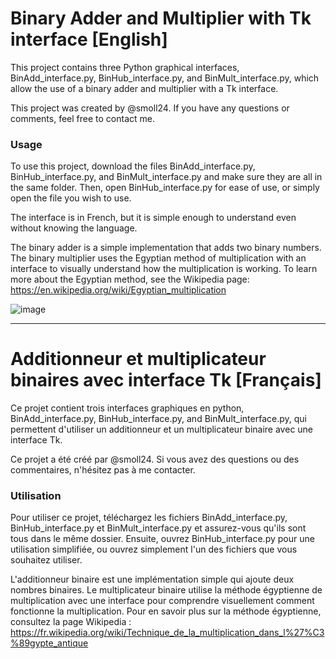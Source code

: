 # Binary Adder and Multiplier with Tk interface [English]
This project contains three Python graphical interfaces, BinAdd_interface.py, BinHub_interface.py, and BinMult_interface.py, which allow the use of a binary adder and multiplier with a Tk interface.

This project was created by @smoll24. If you have any questions or comments, feel free to contact me.

### Usage
To use this project, download the files BinAdd_interface.py, BinHub_interface.py, and BinMult_interface.py and make sure they are all in the same folder. Then, open BinHub_interface.py for ease of use, or simply open the file you wish to use.

The interface is in French, but it is simple enough to understand even without knowing the language.

The binary adder is a simple implementation that adds two binary numbers. The binary multiplier uses the Egyptian method of multiplication with an interface to visually understand how the multiplication is working. To learn more about the Egyptian method, see the Wikipedia page: https://en.wikipedia.org/wiki/Egyptian_multiplication

![image](https://user-images.githubusercontent.com/115204665/227090269-db3d9ee5-850a-4f8f-ac9d-3af9cbc6ba62.png)

---
# Additionneur et multiplicateur binaires avec interface Tk [Français]
Ce projet contient trois interfaces graphiques en python, BinAdd_interface.py, BinHub_interface.py, and BinMult_interface.py, qui permettent d'utiliser un additionneur et un multiplicateur binaire avec une interface Tk.

Ce projet a été créé par @smoll24. Si vous avez des questions ou des commentaires, n'hésitez pas à me contacter.

### Utilisation
Pour utiliser ce projet, téléchargez les fichiers BinAdd_interface.py, BinHub_interface.py et BinMult_interface.py et assurez-vous qu'ils sont tous dans le même dossier. Ensuite, ouvrez BinHub_interface.py pour une utilisation simplifiée, ou ouvrez simplement l'un des fichiers que vous souhaitez utiliser.

L'additionneur binaire est une implémentation simple qui ajoute deux nombres binaires. Le multiplicateur binaire utilise la méthode égyptienne de multiplication avec une interface pour comprendre visuellement comment fonctionne la multiplication. Pour en savoir plus sur la méthode égyptienne, consultez la page Wikipedia : https://fr.wikipedia.org/wiki/Technique_de_la_multiplication_dans_l%27%C3%89gypte_antique
